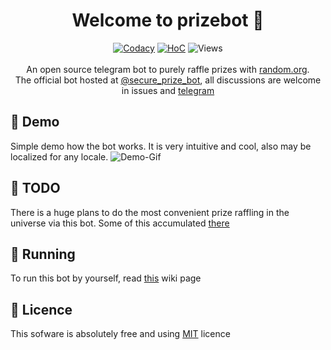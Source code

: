 <h1 align="center">Welcome to prizebot 👋</h1>
<p align="center">
    <a href="https://www.codacy.com/gh/y9san9/prizebot/dashboard?utm_source=github.com&amp;utm_medium=referral&amp;utm_content=y9san9/prizebot&amp;utm_campaign=Badge_Grade"><img alt="Codacy" src="https://app.codacy.com/project/badge/Grade/ef298b554e2340508e1f8b1635dcc6b9"/></a>
    <a href="https://hitsofcode.com/github/y9san9/prizebot/view?branch=master"><img alt="HoC" src="https://hitsofcode.com/github/y9san9/prizebot?branch=master"/></a>
    <img src="https://hits.seeyoufarm.com/api/count/incr/badge.svg?url=https://github.com/y9san9/prizebot&title=views%20daily/total" alt="Views" />
    <br><br>
    An open source telegram bot to purely raffle prizes with <a href="https://random.org">random.org</a>. <br>
    The official bot hosted at <a href="https://t.me/secure_prize_bot">@secure_prize_bot</a>, all discussions are welcome in issues and <a href="https://t.me/tg_offtop">telegram</a>
</p>

## 👀 Demo
Simple demo how the bot works. It is very intuitive and cool, also may be localized for any locale.
![Demo-Gif](https://user-images.githubusercontent.com/46930374/113611429-2ca0f800-9657-11eb-8908-d11ff248c939.gif)


## 🚩 TODO
There is a huge plans to do the most convenient prize raffling in the universe via this bot. Some of this accumulated [there](https://github.com/y9san9/prizebot/milestone/1)

## 🚀 Running
To run this bot by yourself, read [this](https://github.com/y9san9/prizebot/wiki/Running-Tutorial) wiki page

## 📖 Licence
This sofware is absolutely free and using [MIT](https://github.com/y9san9/prizebot/blob/master/LICENCE) licence
